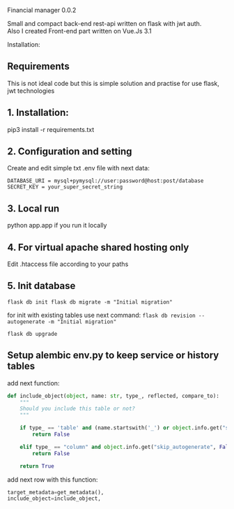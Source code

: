 Financial manager 0.0.2

Small and compact back-end rest-api written on flask with jwt auth.  
Also I created Front-end part written on Vue.Js 3.1

Installation:
## Requirements
This is not ideal code but this is simple solution and practise for use flask, jwt technologies

## 1. Installation:

pip3 install -r requirements.txt

## 2. Configuration and setting
Create and edit simple txt .env file with next data:

```
DATABASE_URI = mysql+pymysql://user:password@host:post/database
SECRET_KEY = your_super_secret_string
```

## 3. Local run
python app.app if you run it locally

## 4. For virtual apache shared hosting only
Edit .htaccess file according to your paths

## 5. Init database

`flask db init
flask db migrate -m "Initial migration"`

for init with existing tables use next command:
`flask db revision --autogenerate -m "Initial migration"`

`flask db upgrade`

## Setup alembic env.py to keep  service or history tables

add next function:
```python
def include_object(object, name: str, type_, reflected, compare_to):
    """
    Should you include this table or not?
    """

    if type_ == 'table' and (name.startswith('_') or object.info.get("skip_autogenerate", False)):
        return False

    elif type_ == "column" and object.info.get("skip_autogenerate", False):
        return False

    return True
```

add next row with this function:
```python
target_metadata=get_metadata(),
include_object=include_object,
```